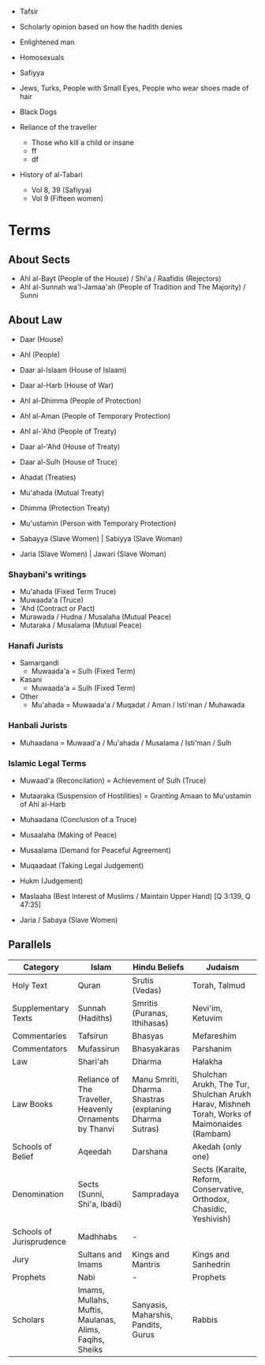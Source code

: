 

- Tafsir

- Scholarly opinion based on how the hadith denies

- Enlightened man
- Homosexuals

- Safiyya

- Jews, Turks, People with Small Eyes, People who wear shoes made of hair
- Black Dogs

- Reliance of the traveller
	- Those who kill a child or insane
	- ff
	- df

- History of al-Tabari
	- Vol 8, 39 (Safiyya)
	- Vol 9 (Fifteen women)
# Terms
## About Sects
- Ahl al-Bayt (People of the House) / Shi'a / Raafidis (Rejectors)
- Ahl al-Sunnah wa'l-Jamaa'ah (People of Tradition and The Majority) / Sunni
## About Law
- Daar (House)
- Ahl (People)

- Daar al-Islaam (House of Islaam) 
- Daar al-Harb (House of War)

- Ahl al-Dhimma (People of Protection)
- Ahl al-Aman (People of Temporary Protection)
- Ahl al-'Ahd (People of Treaty)
- Daar al-'Ahd (House of Treaty)
- Daar al-Sulh (House of Truce)

- Ahadat (Treaties)
- Mu'ahada (Mutual Treaty)
- Dhimma (Protection Treaty)
- Mu'ustamin (Person with Temporary Protection)

- Sabayya (Slave Women) | Sabiyya (Slave Woman)
- Jaria (Slave Women) | Jawari (Slave Woman)
### Shaybani's writings
- Mu'ahada (Fixed Term Truce)
- Muwaada'a (Truce)
- 'Ahd (Contract or Pact)
- Murawada / Hudna / Musalaha (Mutual Peace)
- Mutaraka / Musalama (Mutual Peace)
### Hanafi Jurists
- Samarqandi
	- Muwaada'a = Sulh (Fixed Term)
- Kasani
	- Muwaada'a = Sulh (Fixed Term)
- Other
	- Mu'ahada = Muwaada'a / Muqadat / Aman / Isti'man / Muhawada
### Hanbali Jurists
- Muhaadana = Muwaad'a / Mu'ahada / Musalama / Isti'man / Sulh
### Islamic Legal Terms
- Muwaad'a (Reconcilation) = Achievement of Sulh (Truce)
- Mutaaraka (Suspension of Hostilities) = Granting Amaan to Mu'ustamin of Ahl al-Harb
- Muhaadana (Conclusion of a Truce)
- Musaalaha (Making of Peace)
- Musaalama (Demand for Peaceful Agreement)
- Muqaadaat (Taking Legal Judgement)
- Hukm (Judgement)
- Maslaaha (Best Interest of Muslims / Maintain Upper Hand) \[Q 3:139, Q 47:35\]

- Jaria / Sabaya (Slave Women)

## Parallels
| Category                 | Islam                                                   | Hindu Beliefs                                          | Judaism                                                                                     |
| ------------------------ | ------------------------------------------------------- | ------------------------------------------------------ | ------------------------------------------------------------------------------------------- |
| Holy Text                | Quran                                                   | Srutis (Vedas)                                         | Torah, Talmud                                                                               |
| Supplementary Texts      | Sunnah (Hadiths)                                        | Smritis (Puranas, Ithihasas)                           | Nevi'im, Ketuvim                                                                            |
| Commentaries             | Tafsirun                                                | Bhasyas                                                | Mefareshim                                                                                  |
| Commentators             | Mufassirun                                              | Bhasyakaras                                            | Parshanim                                                                                   |
| Law                      | Shari'ah                                                | Dharma                                                 | Halakha                                                                                     |
| Law Books                | Reliance of The Traveller, Heavenly Ornaments by Thanvi | Manu Smriti, Dharma Shastras (explaning Dharma Sutras) | Shulchan Arukh, The Tur, Shulchan Arukh Harav, Mishneh Torah, Works of Maimonaides (Rambam) |
| Schools of Belief        | Aqeedah                                                 | Darshana                                               | Akedah (only one)                                                                           |
| Denomination             | Sects (Sunni, Shi'a, Ibadi)                             | Sampradaya                                             | Sects (Karaite, Reform, Conservative, Orthodox, Chasidic, Yeshivish)                        |
| Schools of Jurisprudence | Madhhabs                                                | -                                                      |                                                                                             |
| Jury                     | Sultans and Imams                                       | Kings and Mantris                                      | Kings and Sanhedrin                                                                         |
| Prophets                 | Nabi                                                    | -                                                      | Prophets                                                                                    |
| Scholars                 | Imams, Mullahs, Muftis, Maulanas, Alims, Faqihs, Sheiks | Sanyasis, Maharshis, Pandits, Gurus                    | Rabbis                                                                                      |
